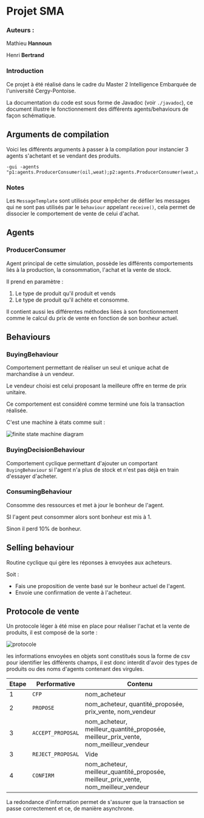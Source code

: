 # Projet SMA

### Auteurs :

Mathieu **Hannoun**

Henri **Bertrand**

### Introduction

Ce projet à été réalisé dans le cadre du Master 2  Intelligence Embarquée de l'université Cergy-Pontoise.

La documentation du code est sous forme de Javadoc (voir `./javadoc`), ce document illustre le fonctionnement des différents agents/behaviours de façon schématique.

## Arguments de compilation

Voici les différents arguments à passer à la compilation pour instancier 3 agents s'achetant et se vendant des produits.

```shell
-gui -agents "p1:agents.ProducerConsumer(oil,weat);p2:agents.ProducerConsumer(weat,wood);p3:agents.ProducerConsumer(wood,oil)"
```

### Notes

Les `MessageTemplate` sont utilisés pour empêcher de défiler les messages qui ne sont pas utilisés par le `behaviour` appelant `receive()`, cela permet de dissocier le comportement de vente de celui d'achat.

## Agents

### ProducerConsumer

Agent principal de cette simulation, possède les différents comportements liés à la production, la consommation, l'achat et la vente de stock.

Il prend en paramètre :

1. Le type de produit qu'il produit et vends
2. Le type de produit qu'il achète et consomme.

Il contient aussi les différentes méthodes liées à son fonctionnement comme le calcul du prix de vente en fonction de son bonheur actuel.



## Behaviours

### BuyingBehaviour

Comportement permettant de réaliser un seul et unique achat de marchandise à un vendeur.

Le vendeur choisi est celui proposant la meilleure offre en terme de prix unitaire.

Ce comportement est considéré comme terminé une fois la transaction réalisée.

C'est une machine à états comme suit :

![finite state machine diagram](https://i.ibb.co/HB9VkFc/buying-Behaviour.png)



### BuyingDecisionBehaviour

Comportement cyclique permettant d'ajouter un comportant `BuyingBehaviour` si l'agent n'a plus de stock et n'est pas déjà en train d'essayer d'acheter.

### ConsumingBehaviour

Consomme des ressources et met à jour le bonheur de l'agent.

SI l'agent peut consommer alors sont bonheur est mis à 1.

Sinon il perd 10% de bonheur.

## Selling behaviour

Routine cyclique qui gère les réponses à envoyées aux acheteurs.

Soit :

- Fais une proposition de vente basé sur le bonheur actuel de l'agent.
- Envoie une confirmation de vente à l'acheteur.

## Protocole de vente

Un protocole léger à été mise en place pour réaliser l'achat et la vente de produits, il est composé de la sorte :

![protocole](https://i.ibb.co/yf0ZNxC/Protocole.png)



les informations envoyées en objets sont constitués sous la forme de csv pour identifier les différents champs, il est donc interdit d'avoir des types de produits ou des noms d'agents contenant des virgules.

| Etape | Performative      | Contenu                                                      |
| ----- | ----------------- | ------------------------------------------------------------ |
| 1     | `CFP`             | nom_acheteur                                                 |
| 2     | `PROPOSE`         | nom_acheteur, quantité_proposée, prix_vente, nom_vendeur     |
| 3     | `ACCEPT_PROPOSAL` | nom_acheteur, meilleur_quantité_proposée, meilleur_prix_vente, nom_meilleur_vendeur |
| 3     | `REJECT_PROPOSAL` | Vide                                                         |
| 4     | `CONFIRM`         | nom_acheteur, meilleur_quantité_proposée, meilleur_prix_vente, nom_meilleur_vendeur |

La redondance d'information permet de s'assurer que la transaction se passe correctement et ce, de manière asynchrone.